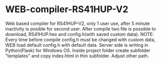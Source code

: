 # WEB-compiler-RS41HUP-V2
Web based compiler for RS41HUP-V2, only 1 user use, after 5 minute inactivity is posible for second user. After compile two file is possible to download, RS41HUP.hex and config.h(with saved custom data). NOTE: Every time before compile config.h must be changed with custom data, WEB load default config.h with default data. Server side is writing in Python(Flask) for Windows OS. Inside project folder create subfolder "templates" and copy index.html in thin subfolder.
Adjust other path.
